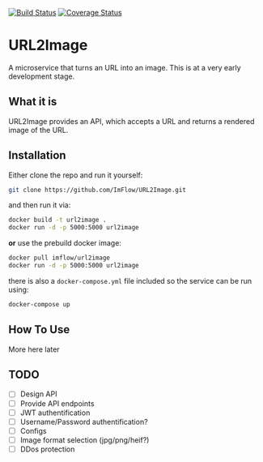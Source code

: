 [![Build Status](https://travis-ci.org/ImFlow/URL2Image.svg?branch=master)](https://travis-ci.org/ImFlow/URL2Image)
[![Coverage Status](https://coveralls.io/repos/github/ImFlow/URL2Image/badge.svg?branch=master)](https://coveralls.io/github/ImFlow/URL2Image?branch=master)
# URL2Image
A microservice that turns an URL into an image.
This is at a very early development stage.

## What it is
URL2Image provides an API, which accepts a URL and returns a rendered image of the URL.

## Installation
Either clone the repo and run it yourself:
```bash
git clone https://github.com/ImFlow/URL2Image.git
```
and then run it via:
```bash 
docker build -t url2image .
docker run -d -p 5000:5000 url2image
```
**or** 
use the prebuild docker image:
```bash
docker pull imflow/url2image
docker run -d -p 5000:5000 url2image
```
there is also a `docker-compose.yml` file included so the service can be run using:
```bash
docker-compose up
```

## How To Use
More here later

## TODO
- [ ] Design API
- [ ] Provide API endpoints
- [ ] JWT authentification
- [ ] Username/Password authentification?
- [ ] Configs
- [ ] Image format selection (jpg/png/heif?)
- [ ] DDos protection

